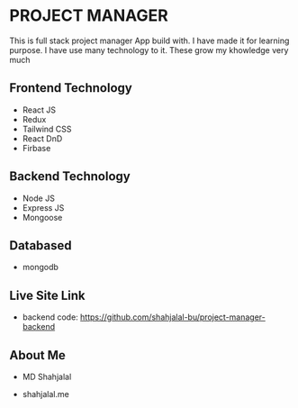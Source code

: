 # PROJECT MANAGER

This is full stack project manager App build with. I have made it for learning purpose. I have use many technology to it. These grow my khowledge very much

## Frontend Technology

- React JS
- Redux
- Tailwind CSS
- React DnD
- Firbase

## Backend Technology

- Node JS
- Express JS
- Mongoose

## Databased

- mongodb

## Live Site Link

- backend code: https://github.com/shahjalal-bu/project-manager-backend

## About Me

- MD Shahjalal

- shahjalal.me
